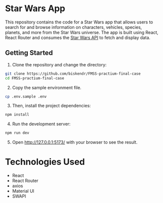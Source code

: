 # Star Wars App

This repository contains the code for a Star Wars app that allows users to search for and browse information on characters, vehicles, species, planets, and more from the Star Wars universe. The app is built using React, React Router and consumes the [Star Wars API](https://swapi.dev/) to fetch and display data.

## Getting Started

1. Clone the repository and change the directory:

```bash
git clone https://github.com/biskendr/FMSS-practium-final-case
cd FMSS-practium-final-case
```

2. Copy the sample environment file.

```bash
cp .env.sample .env
```

3. Then, install the project dependencies:

```bash
npm install
```

4. Run the development server:

```bash
npm run dev
```

5. Open http://127.0.0.1:5173/ with your browser to see the result.

# Technologies Used

- React
- React Router
- axios
- Material UI
- SWAPI
